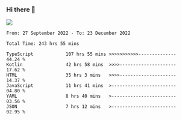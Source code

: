 ### Hi there 👋

<!--<a href="https://github.com/search?o=desc&q=author%3Abushiyi&s=committer-date&type=Commits">-->
<!--    <img align="center" height = "178" src="https://github-readme-stats.vercel.app/api?username=bushiyi&count_private=true&show_icons=true&theme=noctis_minimus&hide=contribs&include_all_commits=true" />-->
<!--</a>-->
<!--<a href="https://github.com/bushiyi?tab=repositories">-->
<!--    <img align="center" height = "178" src="https://github-readme-stats.vercel.app/api/top-langs/?username=bushiyi&count_private=true&theme=noctis_minimus" />-->
<!--</a>-->
 
<!-- [![Ashutosh's github activity graph](https://activity-graph.herokuapp.com/graph?username=bushiyi&theme=react&bg_color=1B2932&point=698B69&line=698B69)](https://github.com/ashutosh00710/github-readme-activity-graph)
 -->


![](https://raw.githubusercontent.com/bushiyi/bushiyi/master/assets/github-contribution-grid-snake.svg)

<!--START_SECTION:waka-->

```text
From: 27 September 2022 - To: 23 December 2022

Total Time: 243 hrs 55 mins

TypeScript            107 hrs 55 mins >>>>>>>>>>>--------------   44.24 %
Kotlin                42 hrs 58 mins  >>>>---------------------   17.62 %
HTML                  35 hrs 3 mins   >>>>---------------------   14.37 %
JavaScript            11 hrs 41 mins  >------------------------   04.80 %
YAML                  8 hrs 40 mins   >------------------------   03.56 %
JSON                  7 hrs 12 mins   >------------------------   02.95 %
```

<!--END_SECTION:waka-->

